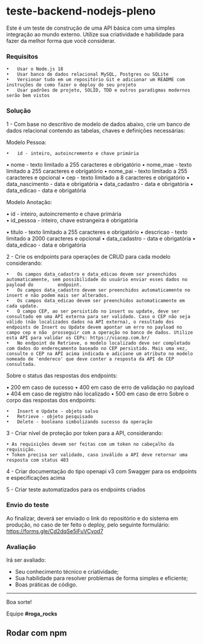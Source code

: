 # teste-backend-nodejs-pleno

Este é um teste de construção de uma API básica com uma simples integração ao mundo externo. Utilize sua criatividade e habilidade para fazer da melhor forma que você considerar.

### Requisitos

    •	Usar o Node.js 18
    •	Usar banco de dados relacional MySQL, Postgres ou SQLite
    •	Versionar tudo em um repositório Git e adicionar um README com instruções de como fazer o deploy do seu projeto
    •	Usar padrões de projeto, SOLID, TDD e outros paradigmas modernos serão bem vistos

### Solução

1 - Com base no descritivo de modelo de dados abaixo, crie um banco de dados relacional contendo as tabelas, chaves e definições necessárias:

Modelo Pessoa:

    •	id - inteiro, autoincremento e chave primária

• nome - texto limitado a 255 caracteres e obrigatório
• nome_mae - texto limitado a 255 caracteres e obrigatório
• nome_pai - texto limitado a 255 caracteres e opcional
• cep - texto limitado a 8 caracteres e obrigatório
• data_nascimento - data e obrigatória
• data_cadastro - data e obrigatória
• data_edicao - data e obrigatória

Modelo Anotação:

• id - inteiro, autoincremento e chave primária  
• id_pessoa - inteiro, chave estrangeira é obrigatória

• titulo - texto limitado a 255 caracteres e obrigatório
• descricao - texto limitado a 2000 caracteres e opcional
• data_cadastro - data e obrigatória
• data_edicao - data e obrigatória

2 - Crie os endpoints para operações de CRUD para cada modelo considerando:

    •	Os campos data_cadastro e data_edicao devem ser preenchidos automaticamente, sem possibilidade do usuário enviar esses dados no payload do 		   endpoint.
    •	Os campos data_cadastro devem ser preenchidos automaticamente no insert e não podem mais ser alterados.
    •	Os campos data_edicao devem ser preenchidos automaticamente em cada update.
    •	O campo CEP, ao ser persistido no insert ou update, deve ser consultado em uma API externa para ser validado. Caso o CEP não seja válido (não localizados dados na API externa), o resultado dos endpoints de Insert ou Update devem apontar um erro no payload no campo cep e não  prosseguir com a operação no banco de dados. Utilize esta API para validar os CEPs: https://viacep.com.br/
    •	No endpoint de Retrieve, o modelo localizado deve ser completado com dados do endereçamento baseado no CEP persistido. Mais uma vez, 			consulte o CEP na API acima indicada e adicione um atributo no modelo nomeado de 'endereco' que deve conter a resposta da API de CEP 			consultada.

Sobre o status das respostas dos endpoints:

• 200 em caso de sucesso
• 400 em caso de erro de validação no payload
• 404 em caso de registro não localizado
• 500 em caso de erro
Sobre o corpo das respostas dos endpoints:

    •	Insert e Update - objeto salvo
    •	Retrieve - objeto pesquisado
    •	Delete - booleano simbolizando sucesso da operação

3 - Criar nível de proteção por token para a API, considerando:

    • As requisições devem ser feitas com um token no cabeçalho da requisição.
    • Token precisa ser validado, caso inválido a API deve retornar uma resposta com status 403

4 - Criar documentação do tipo openapi v3 com Swagger para os endpoints e especificações acima

5 - Criar teste automatizados para os endpoints criados

### Envio do teste

Ao finalizar, deverá ser enviado o link do repositório e do sistema em produção, no caso de ter feito o deploy, pelo seguinte formulário: https://forms.gle/Cd2dqSe5iFuVCyod7

### Avaliação

Irá ser avaliado:

- Seu conhecimento técnico e criatividade;
- Sua habilidade para resolver problemas de forma simples e eficiente;
- Boas práticas de código.

---

Boa sorte!

Equipe **#roga_rocks**

## Rodar com npm
